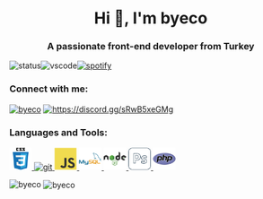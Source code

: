 <h1 align="center">Hi 👋, I'm byeco</h1>
<h3 align="center">A passionate front-end developer from Turkey</h3>
<img src="https://api.statusbadges.me/badge/status/828247413771993109?style=for-the-badge" alt="status"><img src="https://api.statusbadges.me/badge/vscode/828247413771993109?style=for-the-badge" alt="vscode"><a href="https://api.statusbadges.me/openspotify/828247413771993109" target="_blank" rel="noopener"><img src="https://api.statusbadges.me/badge/spotify/828247413771993109?style=for-the-badge" alt="spotify"></a>

<h3 align="left">Connect with me:</h3>
<p align="left">
<a href="https://www.youtube.com/c/byeco" target="blank"><img align="center" src="https://raw.githubusercontent.com/rahuldkjain/github-profile-readme-generator/master/src/images/icons/Social/youtube.svg" alt="byeco" height="30" width="40" /></a>
<a href="https://discord.gg/https://discord.gg/sRwB5xeGMg" target="blank"><img align="center" src="https://raw.githubusercontent.com/rahuldkjain/github-profile-readme-generator/master/src/images/icons/Social/discord.svg" alt="https://discord.gg/sRwB5xeGMg" height="30" width="40" /></a>
</p>

<h3 align="left">Languages and Tools:</h3>
<p align="left"> <a href="https://www.w3schools.com/css/" target="_blank" rel="noreferrer"> <img src="https://raw.githubusercontent.com/devicons/devicon/master/icons/css3/css3-original-wordmark.svg" alt="css3" width="40" height="40"/> </a> <a href="https://git-scm.com/" target="_blank" rel="noreferrer"> <img src="https://www.vectorlogo.zone/logos/git-scm/git-scm-icon.svg" alt="git" width="40" height="40"/> </a> <a href="https://developer.mozilla.org/en-US/docs/Web/JavaScript" target="_blank" rel="noreferrer"> <img src="https://raw.githubusercontent.com/devicons/devicon/master/icons/javascript/javascript-original.svg" alt="javascript" width="40" height="40"/> </a> <a href="https://www.mysql.com/" target="_blank" rel="noreferrer"> <img src="https://raw.githubusercontent.com/devicons/devicon/master/icons/mysql/mysql-original-wordmark.svg" alt="mysql" width="40" height="40"/> </a> <a href="https://nodejs.org" target="_blank" rel="noreferrer"> <img src="https://raw.githubusercontent.com/devicons/devicon/master/icons/nodejs/nodejs-original-wordmark.svg" alt="nodejs" width="40" height="40"/> </a> <a href="https://www.photoshop.com/en" target="_blank" rel="noreferrer"> <img src="https://raw.githubusercontent.com/devicons/devicon/master/icons/photoshop/photoshop-line.svg" alt="photoshop" width="40" height="40"/> </a> <a href="https://www.php.net" target="_blank" rel="noreferrer"> <img src="https://raw.githubusercontent.com/devicons/devicon/master/icons/php/php-original.svg" alt="php" width="40" height="40"/> </a> </p>

<p><img align="left" src="https://github-readme-stats.vercel.app/api/top-langs?username=byeco&show_icons=true&locale=en&layout=compact" alt="byeco" /></p>

<p>&nbsp;<img align="center" src="https://github-readme-stats.vercel.app/api?username=byeco&show_icons=true&locale=en" alt="byeco" /></p>
